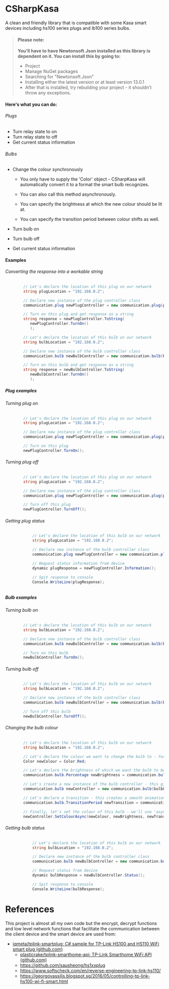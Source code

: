 # CSharpKasa

A clean and friendly library that is compatible with some Kasa smart devices including hs100 series plugs and lb100 series bulbs.



> #### **Please note:**
>
> **You'll have to have Newtonsoft.Json installed as this library is dependent on it. You can install this by going to:**
>
> - Project
> - Manage NuGet packages
> - Searching for "Newtonsoft.Json"
> - Installing either the latest version or at least version 13.0.1
> - After that is installed, try rebuilding your project - it shouldn't throw any exceptions.



#### Here's what you can do:

###### Plugs

- Turn relay state to on
- Turn relay state to off
- Get current status information

###### Bulbs

- Change the colour synchronously

  - You only have to supply the 'Color' object - CSharpKasa will automatically convert it to a format the smart bulb recognizes.

  - You can also call this method asynchronously.
  - You can specify the brightness at which the new colour should be lit at.
  - You can specify the transition period between colour shifts as well.

- Turn bulb on

- Turn bulb off

- Get current status information



#### Examples

###### Converting the response into a workable string

```c#
        // Let's declare the location of this plug on our network
        string plugLocation = "192.168.0.2";

        // Declare new instance of the plug controller class
        communication.plug newPlugController = new communication.plug(plugLocation);

        // Turn on this plug and get response as a string
        string response = newPlugController.ToString(
           newPlugController.TurnOn()
           );
```

```c#
        // Let's declare the location of this bulb on our network
        string bulbLocation = "192.168.0.2";

        // Declare new instance of the bulb controller class
        communication.bulb newBulbController = new communication.bulb(bulbLocation);

        // Turn on this bulb and get response as a string
        string response = newBulbController.ToString(
           newBulbController.TurnOn()
           );
```

##### Plug examples

###### Turning plug on

```c#
        // Let's declare the location of this plug on our network
        string plugLocation = "192.168.0.2";

        // Declare new instance of the plug controller class
        communication.plug newPlugController = new communication.plug(plugLocation);

        // Turn on this plug
        newPlugController.TurnOn();
```

###### Turning plug off

```c#
        // Let's declare the location of this plug on our network
        string plugLocation = "192.168.0.2";

        // Declare new instance of the plug controller class
        communication.plug newPlugController = new communication.plug(plugLocation);

        // Turn off this plug
        newPlugController.TurnOff();
```

###### Getting plug status

```c#
            // Let's declare the location of this bulb on our network
            string plugLocation = "192.168.0.2";

            // Declare new instance of the bulb controller class
            communication.plug newPlugController = new communication.plug(plugLocation);

            // Request status information from device
            dynamic plugResponse = newPlugController.Information();

            // Spit response to console
            Console.WriteLine(plugResponse);
```

###### 

##### Bulb examples

###### Turning bulb on

```c#
        // Let's declare the location of this bulb on our network
        string bulbLocation = "192.168.0.2";

        // Declare new instance of the bulb controller class
        communication.bulb newBulbController = new communication.bulb(bulbLocation);

        // Turn on this bulb
        newBulbController.TurnOn();
```

###### Turning bulb off

```c#
        // Let's declare the location of this bulb on our network
        string bulbLocation = "192.168.0.2";

        // Declare new instance of the bulb controller class
        communication.bulb newBulbController = new communication.bulb(bulbLocation);

        // Turn off this bulb
        newBulbController.TurnOff();
```

###### Changing the bulb colour

```c#
        // Let's declare the location of this bulb on our network
        string bulbLocation = "192.168.0.2";

        // Let's declare the colour we want to change the bulb to - for example the colour chosen is red.
        Color newColour = Color.Red;

        // Let's declare the brightness of which we want the bulb to be lit at
        communication.bulb.Percentage newBrightness = communication.bulb.Percentage._50;

        // Let's create a new instance of the bulb controller - this gives us options on how to control this bulb
        communication.bulb newController = new communication.bulb(bulbLocation);

        // Let's declare a transition - this creates a smooth animation from one colour to another until the final colour is shown. Basically this stops the bulb skipping / strobing between colours. We'll set a quarter of a second
        communication.bulb.TransitionPeriod newTransition = communication.bulb.TransitionPeriod.Quarter_of_a_second;

        // Finally, let's set the colour of this bulb - we'll use 'async' so that we don't have to wait for the bulb to respond. This helps since if we didn't use asyncronous, we'd have to wait for the bulb to respond before we could request another colour
        newController.SetColourAsync(newColour, newBrightness, newTransition);
```

###### Getting bulb status

```c#
            // Let's declare the location of this bulb on our network
            string bulbLocation = "192.168.0.2";

            // Declare new instance of the bulb controller class
            communication.bulb newBulbController = new communication.bulb(bulbLocation);

            // Request status from device
            dynamic bulbResponse = newBulbController.Status();

            // Spit response to console
            Console.WriteLine(bulbResponse);
```

###### 

# References

This project is almost all my own code but the encrypt, decrypt functions and low level network functions that facilitate the communication between the client device and the smart device are used from:

- [iqmeta/tplink-smartplug: C# sample for TP-Link HS100 and HS110 WiFi smart plug (github.com)](https://github.com/iqmeta/tplink-smartplug)
  - [plasticrake/tplink-smarthome-api: TP-Link Smarthome WiFi API (github.com)](https://github.com/plasticrake/tplink-smarthome-api)
  - https://github.com/sausheong/hs1xxplug
  - https://www.softscheck.com/en/reverse-engineering-tp-link-hs110/
  - https://georgovassilis.blogspot.sg/2016/05/controlling-tp-link-hs100-wi-fi-smart.html

